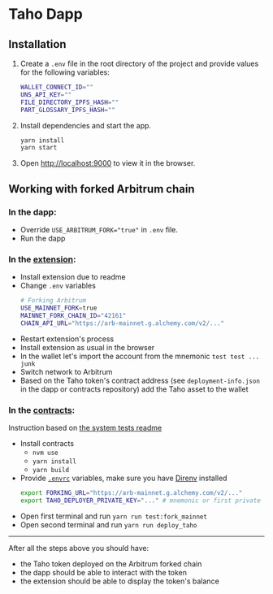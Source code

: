 # Taho Dapp

## Installation

1.  Create a `.env` file in the root directory of the project and provide values for the following variables:
    ```bash
    WALLET_CONNECT_ID=""
    UNS_API_KEY=""
    FILE_DIRECTORY_IPFS_HASH=""
    PART_GLOSSARY_IPFS_HASH=""
    ```
2.  Install dependencies and start the app.
    ```bash
    yarn install
    yarn start
    ```
3.  Open [http://localhost:9000](http://localhost:9000) to view it in the browser.

## Working with forked Arbitrum chain

### In the dapp:

- Override `USE_ARBITRUM_FORK="true"` in `.env` file.
- Run the dapp

### In the [extension](https://github.com/tahowallet/extension):

- Install extension due to readme
- Change `.env` variables
  ```bash
  # Forking Arbitrum
  USE_MAINNET_FORK=true
  MAINNET_FORK_CHAIN_ID="42161"
  CHAIN_API_URL="https://arb-mainnet.g.alchemy.com/v2/..."
  ```
- Restart extension's process
- Install extension as usual in the browser
- In the wallet let's import the account from the mnemonic `test test ... junk`
- Switch network to Arbitrum
- Based on the Taho token's contract address (see `deployment-info.json` in the dapp or contracts repository) add the Taho asset to the wallet

### In the [contracts](https://github.com/tahowallet/contracts):

Instruction based on [the system tests readme](https://github.com/tahowallet/contracts/blob/main/system-tests/README.md)

- Install contracts
  - `nvm use`
  - `yarn install`
  - `yarn build`
- Provide [`.envrc`](https://github.com/tahowallet/contracts/blob/main/system-tests/.envrc.SAMPLE) variables, make sure you have [Direnv](https://direnv.net/) installed
  ```bash
  export FORKING_URL="https://arb-mainnet.g.alchemy.com/v2/..."
  export TAHO_DEPLOYER_PRIVATE_KEY="..." # mnemonic or first private key from `test test ... junk`
  ```
- Open first terminal and run `yarn run test:fork_mainnet`
- Open second terminal and run `yarn run deploy_taho`

---

After all the steps above you should have:

- the Taho token deployed on the Arbitrum forked chain
- the dapp should be able to interact with the token
- the extension should be able to display the token's balance
